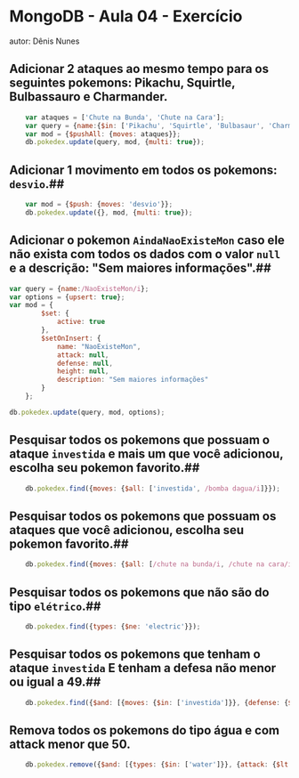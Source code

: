 # MongoDB - Aula 04 - Exercício
autor: Dênis Nunes

## **Adicionar** 2 ataques ao mesmo tempo para os seguintes pokemons: Pikachu, Squirtle, Bulbassauro e Charmander.

```js
    var ataques = ['Chute na Bunda', 'Chute na Cara'];
    var query = {name:{$in: ['Pikachu', 'Squirtle', 'Bulbasaur', 'Charmander']}};
    var mod = {$pushAll: {moves: ataques}};
    db.pokedex.update(query, mod, {multi: true});
```


## **Adicionar** 1 movimento em todos os pokemons: `desvio`.##

```js
    var mod = {$push: {moves: 'desvio'}};
    db.pokedex.update({}, mod, {multi: true});
```


## **Adicionar** o pokemon `AindaNaoExisteMon` caso ele não exista com todos os dados com o valor `null` e a descrição: "Sem maiores informações".##

```js
var query = {name:/NaoExisteMon/i};
var options = {upsert: true};
var mod = {
        $set: {
            active: true
        }, 
        $setOnInsert: { 
            name: "NaoExisteMon", 
            attack: null, 
            defense: null, 
            height: null, 
            description: "Sem maiores informações"
        }
    };

db.pokedex.update(query, mod, options);
```


## Pesquisar todos os pokemons que possuam o ataque `investida` e mais um que você adicionou, escolha seu pokemon favorito.##

```js
    db.pokedex.find({moves: {$all: ['investida', /bomba dagua/i]}});
```


## Pesquisar **todos** os pokemons que possuam os ataques que você adicionou, escolha seu pokemon favorito.##

```js
    db.pokedex.find({moves: {$all: [/chute na bunda/i, /chute na cara/i]}});
```


## Pesquisar **todos** os pokemons que não são do tipo `elétrico`.##

```js
    db.pokedex.find({types: {$ne: 'electric'}});
```


## Pesquisar **todos** os pokemons que tenham o ataque `investida` **E** tenham a defesa **não menor ou igual** a 49.##

```js
    db.pokedex.find({$and: [{moves: {$in: ['investida']}}, {defense: {$not: {$lte: 49}}}]});
```


## Remova **todos** os pokemons do tipo água e com attack menor que 50.

```js
    db.pokedex.remove({$and: [{types: {$in: ['water']}}, {attack: {$lt: 50}}]});
```
